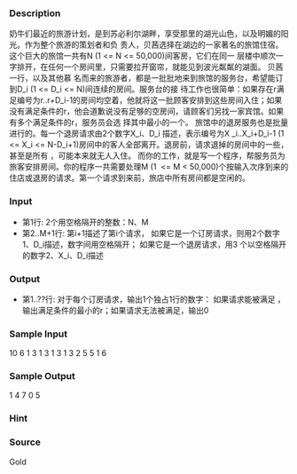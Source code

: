 
### Description
奶牛们最近的旅游计划，是到苏必利尔湖畔，享受那里的湖光山色，以及明媚的阳光。作为整个旅游的策划者和负
责人，贝茜选择在湖边的一家著名的旅馆住宿。这个巨大的旅馆一共有N (1 <= N <= 50,000)间客房，它们在同一
层楼中顺次一字排开，在任何一个房间里，只需要拉开窗帘，就能见到波光粼粼的湖面。 贝茜一行，以及其他慕
名而来的旅游者，都是一批批地来到旅馆的服务台，希望能订到D_i (1 <= D_i <= N)间连续的房间。服务台的接
待工作也很简单：如果存在r满足编号为r..r+D_i-1的房间均空着，他就将这一批顾客安排到这些房间入住；如果
没有满足条件的r，他会道歉说没有足够的空房间，请顾客们另找一家宾馆。如果有多个满足条件的r，服务员会选
择其中最小的一个。 旅馆中的退房服务也是批量进行的。每一个退房请求由2个数字X_i、D_i 描述，表示编号为X
_i..X_i+D_i-1 (1 <= X_i <= N-D_i+1)房间中的客人全部离开。退房前，请求退掉的房间中的一些，甚至是所有
，可能本来就无人入住。 而你的工作，就是写一个程序，帮服务员为旅客安排房间。你的程序一共需要处理M (1 
<= M < 50,000)个按输入次序到来的住店或退房的请求。第一个请求到来前，旅店中所有房间都是空闲的。
### Input
* 第1行: 2个用空格隔开的整数：N、M
* 第2..M+1行: 第i+1描述了第i个请求，
如果它是一个订房请求，则用2个数字 1、D_i描述，数字间用空格隔开；
如果它是一个退房请求，用3 个以空格隔开的数字2、X_i、D_i描述
### Output
* 第1..??行: 对于每个订房请求，输出1个独占1行的数字：
如果请求能被满足 ，输出满足条件的最小的r；如果请求无法被满足，输出0
### Sample Input
10 6
1 3
1 3
1 3
1 3
2 5 5
1 6
### Sample Output
1
4
7
0
5
### Hint

### Source
Gold